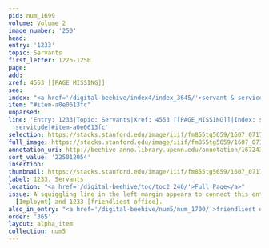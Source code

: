 ```yaml
---
pid: num_1699
volume: Volume 2
image_number: '250'
head:
entry: '1233'
topic: Servants
first_letter: 1226-1250
page:
add:
xref: 4553 [[PAGE_MISSING]]
see:
index: "<a href='/digital-beehive/index4/index_3645/'>servant & service</a>|<a href='/digital-beehive/index4/index_3647/'>servitude</a>"
item: "#item-a0e0613fc"
unparsed:
line: 'Entry: 1233|Topic: Servants|Xref: 4553 [[PAGE_MISSING]]|Index: servant & service|Index:
  servitude|#item-a0e0613fc'
selection: https://stacks.stanford.edu/image/iiif/fm855tg5659/1607_0717/831,2054,2799,794/full/0/default.jpg
full_image: https://stacks.stanford.edu/image/iiif/fm855tg5659/1607_0717/full/full/0/default.jpg
annotation_uri: http://beehive-anno.library.upenn.edu/annotation/1672437696675
sort_value: '225012054'
insertion:
thumbnail: https://stacks.stanford.edu/image/iiif/fm855tg5659/1607_0717/831,2054,600,180/250,/0/default.jpg
label: 1233. Servants
location: "<a href='/digital-beehive/toc/toc2_240/'>Full Page</a>"
issue: A squiggling line in the left margin appears to connect this entry to 1232
  [Imploymt] and 1233 [friendliest office].
also_in_entry: "<a href='/digital-beehive/num5/num_1700/'>friendliest office</a>"
order: '365'
layout: alpha_item
collection: num5
---
```


